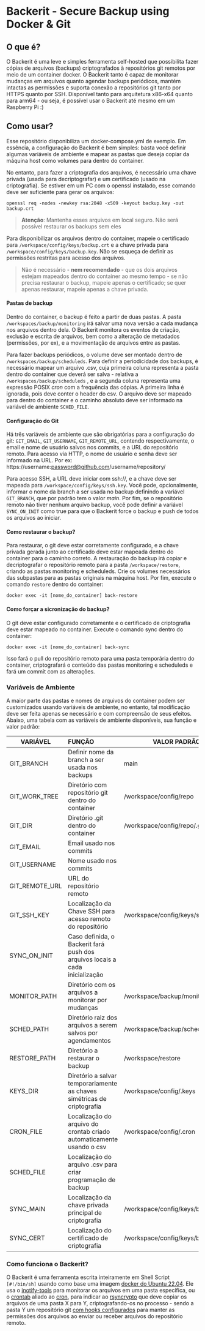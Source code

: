 # Backerit - Secure Backup using Docker & Git



## O que é?

O Backerit é uma leve e simples ferramenta self-hosted que possibilita fazer cópias de arquivos (backups) criptografados à repositórios git remotos por meio de um container docker. O Backerit tanto é capaz de monitorar mudanças em arquivos quanto agendar backups periódicos, mantém intactas as permissões e suporta conexão a repositórios git tanto por HTTPS quanto por SSH. Disponível tanto para arquitetura x86-x64 quanto para arm64 - ou seja, é possível usar o Backerit até mesmo em um Raspberry Pi :)



## Como usar?

Esse repositório disponibiliza um docker-compose.yml de exemplo. Em essência, a configuração do Backerit é bem simples: basta você definir algumas variáveis de ambiente e mapear as pastas que deseja copiar da máquina host como volumes para dentro do container. 

No entanto, para fazer a criptografia dos arquivos, é necessário uma chave privada (usada para decriptografar) e um certificado (usado na criptografia). Se estiver em um PC com o openssl instalado, esse comando deve ser suficiente para gerar os arquivos:

```shell
openssl req -nodes -newkey rsa:2048 -x509 -keyout backup.key -out backup.crt
```

> **Atenção**: Mantenha esses arquivos em local seguro. Não será possível restaurar os backups sem eles


Para disponibilizar os arquivos dentro do container, mapeie o certificado para `/workspace/config/keys/backup.crt` e a chave privada para `/workspace/config/keys/backup.key`. Não se esqueça de definir as permissões restritas para acesso dos arquivos.

> Não é necessário - **nem recomendado** - que os dois arquivos estejam mapeados dentro do container ao mesmo tempo - se não precisa restaurar o backup, mapeie apenas o certificado; se quer apenas restaurar, mapeie apenas a chave privada.



#### Pastas de backup

Dentro do container, o backup é feito a partir de duas pastas. A pasta `/workspaces/backup/monitoring` irá salvar uma nova versão a cada mudança nos arquivos dentro dela. O Backerit monitora os eventos de criação, exclusão e escrita de arquivos, bem como a alteração de metadados (permissões, por ex), e a movimentação de arquivos entre as pastas. 

Para fazer backups periódicos, o volume deve ser montado dentro de  `/workspaces/backup/scheduleds`. Para definir a periodicidade dos backups, é necessário mapear um arquivo .csv, cuja primeira coluna representa a pasta dentro do container que deverá ser salva - relativa a `/workspaces/backup/scheduleds` , e a segunda coluna representa uma expressão POSIX *cron* com a frequência das cópias. A primeira linha é ignorada, pois deve conter o header do csv. O arquivo deve ser mapeado para dentro do container e o caminho absoluto deve ser informado na variável de ambiente `SCHED_FILE`.



#### Configuração do Git

Há três variáveis de ambiente que são obrigatórias para a configuração do git: `GIT_EMAIL`, `GIT_USERNAME`, `GIT_REMOTE_URL`, contendo respectivamente, o email e nome de usuário salvos nos commits, e a URL do repositório remoto. Para acesso via HTTP, o nome de usuário e senha deve ser informado na URL. Por ex: https://username:password@github.com/username/repository/

Para acesso SSH, a URL deve iniciar com ssh://, e a chave deve ser mapeada para `/workspace/config/keys/ssh.key`. Você pode, opcionalmente, informar o nome da branch a ser usada no backup definindo a variável `GIT_BRANCH`, que por padrão tem o valor *main*. Por fim, se o repositório remoto não tiver nenhum arquivo backup, você pode definir a variável `SYNC_ON_INIT` como true para que o Backerit force o backup e push de todos os arquivos ao iniciar.



#### Como restaurar o backup?

Para restaurar, o git deve estar corretamente configurado, e a chave privada gerada junto ao certificado deve estar mapeada dentro do container para o caminho correto. A restauração do backup irá copiar e decriptografar o repositório remoto para a pasta `/workspace/restore`, criando as pastas monitoring e scheduleds. Crie os volumes necessários das subpastas para as pastas originais na máquina host. Por fim, execute o comando `restore` dentro do container:

```shell
docker exec -it [nome_do_container] back-restore
```



#### Como forçar a sicronização do backup?

O git deve estar configurado corretamente e o certificado de criptografia deve estar mapeado no container. Execute o comando sync dentro do container:

```shell
docker exec -it [nome_do_container] back-sync
```

Isso fará o pull do repositório remoto para uma pasta temporária dentro do container, criptografará o conteúdo das pastas monitoring e scheduleds e fará um commit com as alterações.



### Variáveis de Ambiente

A maior parte das pastas e nomes de arquivos do container podem ser customizados usando variáveis de ambiente, no entanto, tal modificação deve ser feita apenas se necessário e com compreensão de seus efeitos. Abaixo, uma tabela com as variáveis de ambiente disponíveis, sua função e valor padrão:


| VARIÁVEL       | FUNÇÃO                                                       | VALOR PADRÂO                      |
| -------------- | :----------------------------------------------------------- | --------------------------------- |
| GIT_BRANCH     | Definir nome da branch a ser usada nos backups               | main                              |
| GIT_WORK_TREE  | Diretório com repositório git dentro do container            | /workspace/config/repo            |
| GIT_DIR        | Diretório .git dentro do container                           | /workspace/config/repo/.git       |
| GIT_EMAIL      | Email usado nos commits                                      |                                   |
| GIT_USERNAME   | Nome usado nos commits                                       |                                   |
| GIT_REMOTE_URL | URL do repositório remoto                                    |                                   |
| GIT_SSH_KEY    | Localização da Chave SSH para acesso remoto do repositório   | /workspace/config/keys/ssh.key    |
| SYNC_ON_INIT   | Caso definida, o Backerit fará push dos arquivos locais a cada inicialização |                                   |
| MONITOR_PATH   | Diretório com os arquivos a monitorar por mudanças           | /workspace/backup/monitoring      |
| SCHED_PATH     | Diretório raiz dos arquivos a serem salvos por agendamentos  | /workspace/backup/scheduleds      |
| RESTORE_PATH   | Diretório a restaurar o backup                               | /workspace/restore                |
| KEYS_DIR       | Diretório a salvar temporariamente as chaves simétricas de criptografia | /workspace/config/.keys           |
| CRON_FILE      | Localização do arquivo do crontab criado automaticamente usando o csv | /workspace/config/.cron           |
| SCHED_FILE     | Localização do arquivo .csv para criar programação de backup |                                   |
| SYNC_MAIN      | Localização da chave privada principal de criptografia       | /workspace/config/keys/backup.key |
| SYNC_CERT      | Localização do certificado de criptografia                   | /workspace/config/keys/backup.crt |



### Como funciona o Backerit?

O Backerit é uma ferramenta escrita inteiramente em Shell Script `[#!/bin/sh]` usando como base uma imagem [docker do Ubuntu 22.04](https://hub.docker.com/_/ubuntu?tab=tags). Ele usa o [inotify-tools](https://linux.die.net/man/1/inotifywait) para monitorar os arquivos em uma pasta específica, ou o [crontab](https://linux.die.net/man/1/crontab) aliado ao [cron](https://en.wikipedia.org/wiki/Cron), para indicar ao [rsyncrypto](https://rsyncrypto.lingnu.com/index.php?title=Main_Page) que deve copiar os arquivos de uma pasta X para Y, criptografando-os no processo - sendo a pasta Y um repositório git [com hooks configurados](https://github.com/dr4Ke/git-preserve-permissions/) para manter as permissões dos arquivos ao enviar ou receber arquivos do repositório remoto.